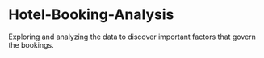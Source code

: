 # Hotel-Booking-Analysis
Exploring and analyzing the data to discover important factors that govern the bookings.

